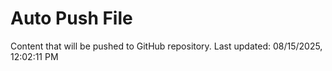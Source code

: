# Auto Push File

Content that will be pushed to GitHub repository.
Last updated: 08/15/2025, 12:02:11 PM
